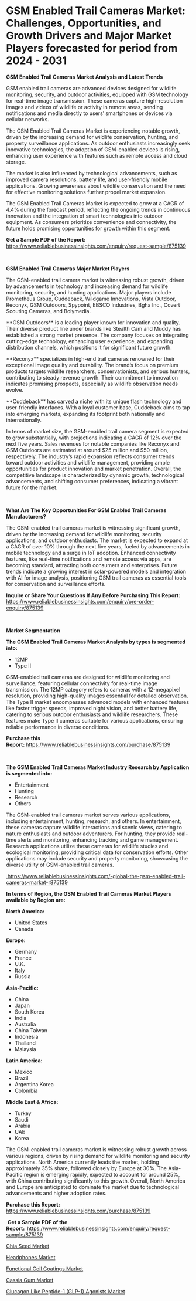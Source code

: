 <p><h1>GSM Enabled Trail Cameras Market: Challenges, Opportunities, and Growth Drivers and Major Market Players forecasted for period from 2024 - 2031</h1></p><p><strong>GSM Enabled Trail Cameras Market Analysis and Latest Trends</strong></p>
<p><p>GSM enabled trail cameras are advanced devices designed for wildlife monitoring, security, and outdoor activities, equipped with GSM technology for real-time image transmission. These cameras capture high-resolution images and videos of wildlife or activity in remote areas, sending notifications and media directly to users’ smartphones or devices via cellular networks. </p><p>The GSM Enabled Trail Cameras Market is experiencing notable growth, driven by the increasing demand for wildlife conservation, hunting, and property surveillance applications. As outdoor enthusiasts increasingly seek innovative technologies, the adoption of GSM-enabled devices is rising, enhancing user experience with features such as remote access and cloud storage. </p><p>The market is also influenced by technological advancements, such as improved camera resolutions, battery life, and user-friendly mobile applications. Growing awareness about wildlife conservation and the need for effective monitoring solutions further propel market expansion. </p><p>The GSM Enabled Trail Cameras Market is expected to grow at a CAGR of 4.4% during the forecast period, reflecting the ongoing trends in continuous innovation and the integration of smart technologies into outdoor equipment. As consumers prioritize convenience and connectivity, the future holds promising opportunities for growth within this segment.</p></p>
<p><strong>Get a Sample PDF of the Report:&nbsp;</strong> <a href="https://www.reliablebusinessinsights.com/enquiry/request-sample/875139">https://www.reliablebusinessinsights.com/enquiry/request-sample/875139</a></p>
<p>&nbsp;</p>
<p><strong>GSM Enabled Trail Cameras Major Market Players</strong></p>
<p><p>The GSM-enabled trail camera market is witnessing robust growth, driven by advancements in technology and increasing demand for wildlife monitoring, security, and hunting applications. Major players include Prometheus Group, Cuddeback, Wildgame Innovations, Vista Outdoor, Reconyx, GSM Outdoors, Spypoint, EBSCO Industries, Bgha Inc., Covert Scouting Cameras, and Bolymedia.</p><p>**GSM Outdoors** is a leading player known for innovation and quality. Their diverse product line under brands like Stealth Cam and Muddy has established a strong market presence. The company focuses on integrating cutting-edge technology, enhancing user experience, and expanding distribution channels, which positions it for significant future growth.</p><p>**Reconyx** specializes in high-end trail cameras renowned for their exceptional image quality and durability. The brand’s focus on premium products targets wildlife researchers, conservationists, and serious hunters, contributing to steady revenue growth. Their commitment to innovation indicates promising prospects, especially as wildlife observation needs evolve.</p><p>**Cuddeback** has carved a niche with its unique flash technology and user-friendly interfaces. With a loyal customer base, Cuddeback aims to tap into emerging markets, expanding its footprint both nationally and internationally.</p><p>In terms of market size, the GSM-enabled trail camera segment is expected to grow substantially, with projections indicating a CAGR of 12% over the next five years. Sales revenues for notable companies like Reconyx and GSM Outdoors are estimated at around $25 million and $50 million, respectively. The industry’s rapid expansion reflects consumer trends toward outdoor activities and wildlife management, providing ample opportunities for product innovation and market penetration. Overall, the competitive landscape is characterized by dynamic growth, technological advancements, and shifting consumer preferences, indicating a vibrant future for the market.</p></p>
<p>&nbsp;</p>
<p><strong>What Are The Key Opportunities For GSM Enabled Trail Cameras Manufacturers?</strong></p>
<p><p>The GSM-enabled trail cameras market is witnessing significant growth, driven by the increasing demand for wildlife monitoring, security applications, and outdoor enthusiasts. The market is expected to expand at a CAGR of over 10% through the next five years, fueled by advancements in mobile technology and a surge in IoT adoption. Enhanced connectivity features, like real-time notifications and remote access via apps, are becoming standard, attracting both consumers and enterprises. Future trends indicate a growing interest in solar-powered models and integration with AI for image analysis, positioning GSM trail cameras as essential tools for conservation and surveillance efforts.</p></p>
<p><strong>Inquire or Share Your Questions If Any Before Purchasing This Report:</strong> <a href="https://www.reliablebusinessinsights.com/enquiry/pre-order-enquiry/875139">https://www.reliablebusinessinsights.com/enquiry/pre-order-enquiry/875139</a></p>
<p>&nbsp;</p>
<p><strong>Market Segmentation</strong></p>
<p><strong>The GSM Enabled Trail Cameras Market Analysis by types is segmented into:</strong></p>
<p><ul><li>12MP</li><li>Type II</li></ul></p>
<p><p>GSM-enabled trail cameras are designed for wildlife monitoring and surveillance, featuring cellular connectivity for real-time image transmission. The 12MP category refers to cameras with a 12-megapixel resolution, providing high-quality images essential for detailed observation. The Type II market encompasses advanced models with enhanced features like faster trigger speeds, improved night vision, and better battery life, catering to serious outdoor enthusiasts and wildlife researchers. These features make Type II cameras suitable for various applications, ensuring reliable performance in diverse conditions.</p></p>
<p><strong>Purchase this Report:&nbsp;</strong><a href="https://www.reliablebusinessinsights.com/purchase/875139">https://www.reliablebusinessinsights.com/purchase/875139</a></p>
<p>&nbsp;</p>
<p><strong>The GSM Enabled Trail Cameras Market Industry Research by Application is segmented into:</strong></p>
<p><ul><li>Entertainment</li><li>Hunting</li><li>Research</li><li>Others</li></ul></p>
<p><p>The GSM-enabled trail cameras market serves various applications, including entertainment, hunting, research, and others. In entertainment, these cameras capture wildlife interactions and scenic views, catering to nature enthusiasts and outdoor adventurers. For hunting, they provide real-time alerts and monitoring, enhancing tracking and game management. Research applications utilize these cameras for wildlife studies and ecological monitoring, providing critical data for conservation efforts. Other applications may include security and property monitoring, showcasing the diverse utility of GSM-enabled trail cameras.</p></p>
<p><a href="https://www.reliablebusinessinsights.com/-global-the-gsm-enabled-trail-cameras-market-r875139">&nbsp;https://www.reliablebusinessinsights.com/-global-the-gsm-enabled-trail-cameras-market-r875139</a></p>
<p><strong>In terms of Region, the GSM Enabled Trail Cameras Market Players available by Region are:</strong></p>
<p>
    <p> <strong> North America: </strong>
        <ul>
            <li>United States</li>
            <li>Canada</li>
        </ul>
        </p> 
    <p> <strong> Europe: </strong>
        <ul>
            <li>Germany</li>
            <li>France</li>
            <li>U.K.</li>
            <li>Italy</li>
            <li>Russia</li>
        </ul>
        </p> 
    <p> <strong> Asia-Pacific: </strong>
        <ul>
            <li>China</li>
            <li>Japan</li>
            <li>South Korea</li>
            <li>India</li>
            <li>Australia</li>
            <li>China Taiwan</li>
            <li>Indonesia</li>
            <li>Thailand</li>
            <li>Malaysia</li>
        </ul>
        </p> 
    <p> <strong> Latin America: </strong>
        <ul>
            <li>Mexico</li>
            <li>Brazil</li>
            <li>Argentina Korea</li>
            <li>Colombia</li>
        </ul>
        </p> 
    <p> <strong> Middle East & Africa: </strong>
        <ul>
            <li>Turkey</li>
            <li>Saudi</li>
            <li>Arabia</li>
            <li>UAE</li>
            <li>Korea</li>
        </ul>
    </p>
    </p>
<p><p>The GSM-enabled trail cameras market is witnessing robust growth across various regions, driven by rising demand for wildlife monitoring and security applications. North America currently leads the market, holding approximately 35% share, followed closely by Europe at 30%. The Asia-Pacific region is emerging rapidly, expected to account for around 25%, with China contributing significantly to this growth. Overall, North America and Europe are anticipated to dominate the market due to technological advancements and higher adoption rates.</p></p>
<p><strong>Purchase this Report: </strong><a href="https://www.reliablebusinessinsights.com/purchase/875139">https://www.reliablebusinessinsights.com/purchase/875139</a></p>
<p>&nbsp;<strong>Get a Sample PDF of the Report:&nbsp;&nbsp;</strong><a href="https://www.reliablebusinessinsights.com/enquiry/request-sample/875139">https://www.reliablebusinessinsights.com/enquiry/request-sample/875139</a></p>
<p><strong></strong></p>
<p><p><a href="https://www.linkedin.com/pulse/chia-seed-market-outlook-forecast-from-2024-2031-vector-bureau-e3lvc?trackingId=sXZwOVAyRa6MjQCs6h9u4Q%3D%3D">Chia Seed Market</a></p><p><a href="https://www.linkedin.com/pulse/emerging-trends-headphones-market-global-outlook-future-prospects-qithf?trackingId=O%2B4XnxP3QPCaAzsMCcmHAg%3D%3D">Headphones Market</a></p><p><a href="https://www.linkedin.com/pulse/global-functional-coil-coatings-market-projected-grow-cagr-xecne?trackingId=V%2Fe5HMLbQ5O7qammEXzEvg%3D%3D">Functional Coil Coatings Market</a></p><p><a href="https://www.linkedin.com/pulse/cassia-gum-market2024-2031-industry-insights-investment-opportunities-epkkc?trackingId=Auh85Cn9TXuxKI3Iq2z5og%3D%3D">Cassia Gum Market</a></p><p><a href="https://github.com/nicoletavirag/Market-Research-Report-List-5/blob/main/glucagon-like-peptide-1-glp-1-agonists-market.md">Glucagon Like Peptide-1 (GLP-1) Agonists Market</a></p></p>